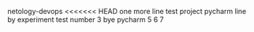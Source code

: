 netology-devops
<<<<<<< HEAD
one more line
test project pycharm
line by experiment
test number 3
bye pycharm
5
6
7
